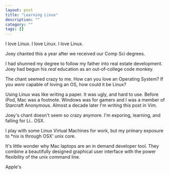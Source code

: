 ```yaml
---
layout: post
title: "Learning Linux"
description: ""
category: ""
tags: []
---
```

I love Linux. I love Linux. I love Linux.

Joey chanted this a year after we received our Comp Sci degrees.

I had shunned my degree to follow my father into real estate development.
Joey had begun his *real* education as an out-of-college code monkey. 

The chant seemed crazy to me.
How can you love an Operating System?
If you *were* capable of loving an OS, how could it be Linux?

Using Linux was like writing a paper. It was ugly, and hard to use.
Before iPod, Mac was a footnote.
Windows was for gamers and I was a member of Starcraft Anonymous.
Almost a decade later I'm writing this post in Vim.

Joey's chant doesn't seem so crazy anymore. 
I'm exporing, learning, and falling for Li.. OSX. 

I play with some Linux Virtual Machines for work, but my primary exposure to \*nix is through OSX' unix core.

It's little wonder why Mac laptops are an in demand developer tool.
They combine a beautifully designed graphical user interface with the power flexibility of the unix command line.

Apple's 
